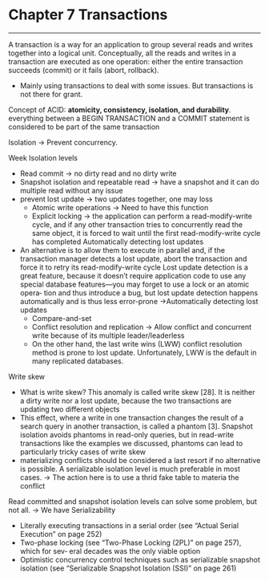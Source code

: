 # Chapter 7 Transactions
---
A transaction is a way for an application to group several reads and writes together into a logical unit. Conceptually, all the reads and writes in a transaction are executed as one operation: either the entire transaction succeeds (commit) or it fails (abort, rollback).
* Mainly using transactions to deal with some issues. But transactions is not there for grant.

Concept of ACID: **atomicity, consistency, isolation, and durability**. everything between a BEGIN TRANSACTION and a COMMIT statement is considered to be part of the same transaction

Isolation -> Prevent concurrency.

Week Isolation levels
  * Read commit -> no dirty read and no dirty write
  * Snapshot isolation and repeatable read -> have a snapshot and it can do multiple read without any issue
  * prevent lost update -> two updates together, one may loss
    * Atomic write operations -> Need to have this function
    * Explicit locking -> the application can perform a read-modify-write cycle, and if any other transaction tries to concurrently read the same object, it is forced to wait until the first read-modify-write cycle has completed
Automatically detecting lost updates
  * An alternative is to allow them to execute in parallel and, if the transaction manager detects a lost update, abort the transaction and force it to retry its read-modify-write cycle Lost update detection is a great feature, because it doesn’t require application code to use any special database features—you may forget to use a lock or an atomic opera‐ tion and thus introduce a bug, but lost update detection happens automatically and is thus less error-prone ->Automatically detecting lost updates
    * Compare-and-set
    * Conflict resolution and replication -> Allow conflict and concurrent write because of its multiple leader/leaderless
    * On the other hand, the last write wins (LWW) conflict resolution method is prone to lost update. Unfortunately, LWW is the default in many replicated databases.

Write skew 
* What is write skew? This anomaly is called write skew [28]. It is neither a dirty write nor a lost update, because the two transactions are updating two different objects
* This effect, where a write in one transaction changes the result of a search query in another transaction, is called a phantom [3]. Snapshot isolation avoids phantoms in read-only queries, but in read-write transactions like the examples we discussed, phantoms can lead to particularly tricky cases of write skew
* materializing conflicts should be considered a last resort if no alternative is possible. A serializable isolation level is much preferable in most cases. -> The action here is to use a thrid fake table to materia the conflict

Read committed and snapshot isolation levels can solve some problem, but not all. -> We have Serializability
  * Literally executing transactions in a serial order (see “Actual Serial Execution” on page 252)
  * Two-phase locking (see “Two-Phase Locking (2PL)” on page 257), which for sev‐ eral decades was the only viable option
  * Optimistic concurrency control techniques such as serializable snapshot isolation (see “Serializable Snapshot Isolation (SSI)” on page 261)
